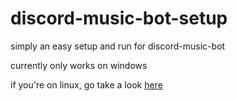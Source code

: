 # discord-music-bot-setup
simply an easy setup and run for discord-music-bot

currently only works on windows

if you're on linux, go take a look [here](https://github.com/fheahdythdr/discord-music-bot#installers)
